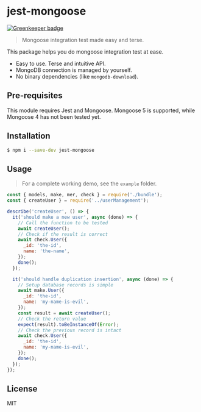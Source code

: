 # jest-mongoose

[![Greenkeeper badge](https://badges.greenkeeper.io/b1f6c1c4/jest-mongoose.svg)](https://greenkeeper.io/)

> Mongoose integration test made easy and terse.

This package helps you do mongoose integration test at ease.

* Easy to use. Terse and intuitive API.
* MongoDB connection is managed by yourself.
* No binary dependencies (like `mongodb-download`).

## Pre-requisites

This module requires Jest and Mongoose. Mongoose 5 is supported, while Mongoose 4 has not been tested yet.

## Installation

```sh
$ npm i --save-dev jest-mongoose
```
## Usage

> For a complete working demo, see the `example` folder.

```js
const { models, make, mer, check } = require('./bundle');
const { createUser } = require('../userManagement');

describe('createUser', () => {
  it('should make a new user', async (done) => {
    // Call the function to be tested
    await createUser();
    // Check if the result is correct
    await check.User({
      _id: 'the-id',
      name: 'the-name',
    });
    done();
  });

  it('should handle duplication insertion', async (done) => {
    // Setup database records is simple
    await make.User({
      _id: 'the-id',
      name: 'my-name-is-evil',
    });
    const result = await createUser();
    // Check the return value
    expect(result).toBeInstanceOf(Error);
    // Check the previous record is intact
    await check.User({
      _id: 'the-id',
      name: 'my-name-is-evil',
    });
    done();
  });
});
```

## License

MIT
